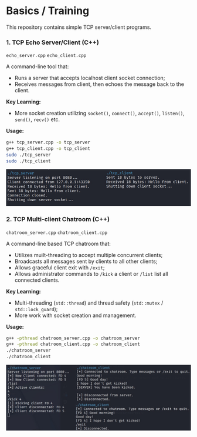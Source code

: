 
# Basics / Training

This repository contains simple TCP server/client programs.

### 1. TCP Echo Server/Client (C++)
`echo_server.cpp` `echo_client.cpp`

A command-line tool that:
- Runs a server that accepts localhost client socket connection;
- Receives messages from client, then echoes the message back to the client.

**Key Learning:**
- More socket creation utilizing `socket()`, `connect()`, `accept()`, `listen()`, `send()`, `recv()` etc.

**Usage:**
```bash
g++ tcp_server.cpp -o tcp_server
g++ tcp_client.cpp -o tcp_client
sudo ./tcp_server
sudo ./tcp_client
```

![echo_server_client_screenshot](echo_server_client_example.jpg)

### 2. TCP Multi-client Chatroom (C++)
`chatroom_server.cpp` `chatroom_client.cpp`

A command-line based TCP chatroom that:
- Utilizes muilt-threading to accept multiple concurrent clients;
- Broadcasts all messages sent by clients to all other clients;
- Allows graceful client exit with `/exit`;
- Allows administrator commands to `/kick` a client or `/list` list all connected clients.

**Key Learning:**
- Multi-threading (`std::thread`) and thread safety (`std::mutex` / `std::lock_guard`);
- More work with socket creation and management.

**Usage:**
```bash
g++ -pthread chatroom_server.cpp -o chatroom_server
g++ -pthread chatroom_client.cpp -o chatroom_client
./chatroom_server
./chatroom_client
```

![chatroom_server_client_screenshot](chatroom_server_client_example.jpg)
